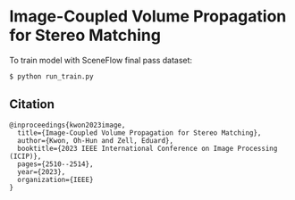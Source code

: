 # Image-Coupled Volume Propagation for Stereo Matching


To train model with SceneFlow final pass dataset:
```sh
$ python run_train.py 
```


## Citation
```
@inproceedings{kwon2023image,
  title={Image-Coupled Volume Propagation for Stereo Matching},
  author={Kwon, Oh-Hun and Zell, Eduard},
  booktitle={2023 IEEE International Conference on Image Processing (ICIP)},
  pages={2510--2514},
  year={2023},
  organization={IEEE}
}
```
